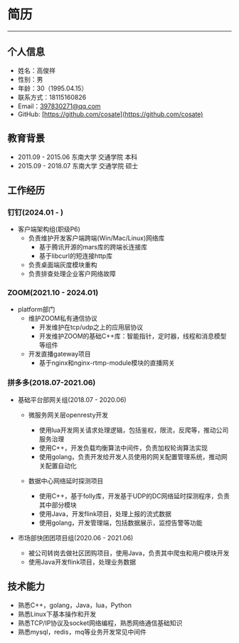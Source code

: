 # 简历
***
## 个人信息  
* 姓名：高俊祥
* 性别：男
* 年龄：30（1995.04.15）
* 联系方式：18115160826
* Email：397830271@qq.com
* GitHub: [https://github.com/cosate](https://github.com/cosate)

## 教育背景  
* 2011.09 - 2015.06 东南大学 交通学院 本科
* 2015.09 - 2018.07 东南大学 交通学院 硕士

## 工作经历
### 钉钉(2024.01 - )
* 客户端架构组(职级P6)
	* 负责维护开发客户端跨端(Win/Mac/Linux)网络库
		* 基于腾讯开源的mars库的跨端长连接库
		* 基于libcurl的短连接http库
	* 负责桌面端灰度模块重构
	* 负责排查处理企业客户网络故障


### ZOOM(2021.10 - 2024.01)
* platform部门
	* 维护ZOOM私有通信协议
		* 开发维护在tcp/udp之上的应用层协议
		* 开发维护ZOOM的基础C++库：智能指针，定时器，线程和消息模型等组件
	* 开发直播gateway项目
		* 基于nginx和nginx-rtmp-module模块的直播网关

### 拼多多(2018.07-2021.06)
* 基础平台部网关组(2018.07 - 2020.06)
	* 微服务网关层openresty开发
		* 使用lua开发网关请求处理逻辑，包括鉴权，限流，反爬等，推动公司服务治理
		* 使用C++，开发负载均衡算法中间件，负责加权轮询算法实现
		* 使用golang，负责开发给开发人员使用的网关配置管理系统，推动网关配置自动化

	* 数据中心网络延时探测项目
		* 使用C++，基于folly库，开发基于UDP的DC网络延时探测程序，负责其中部分模块
		* 使用Java，开发flink项目，处理上报的流式数据
		* 使用golang，开发管理端，包括数据展示，监控告警等功能

* 市场部快团团项目组(2020.06 - 2021.06)
	* 被公司转岗去做社区团购项目，使用Java，负责其中爬虫和用户模块开发
	* 使用Java开发flink项目，处理业务数据

## 技术能力  
* 熟悉C++，golang，Java，lua，Python
* 熟悉Linux下基本操作和开发
* 熟悉TCP/IP协议及socket网络编程，熟悉网络通信基础知识
* 熟悉mysql，redis，mq等业务开发常见中间件


